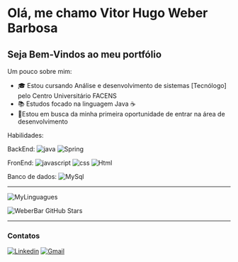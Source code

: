 # Olá, me chamo Vitor Hugo Weber Barbosa 
<h2>Seja Bem-Vindos ao meu portfólio</h2>

Um pouco sobre mim:

<ul>
    <li>🎓 Estou cursando Análise e desenvolvimento de sistemas [Tecnólogo] pelo Centro Universitário FACENS </li>
    <li>📚 Estudos focado na linguagem Java ☕</li>
    <li>🤗Estou em busca da minha primeira oportunidade de entrar na área de desenvolvimento</li>
</ul>

Habilidades:

BackEnd: 
![java](https://img.shields.io/badge/Java-ED8B00?style=for-the-badge&logo=openjdk&logoColor=white)
![Spring](https://img.shields.io/badge/spring-%236DB33F.svg?style=for-the-badge&logo=spring&logoColor=white)

FronEnd: 
![javascript](https://img.shields.io/badge/JavaScript-F7DF1E?style=for-the-badge&logo=javascript&logoColor=black)
![css](https://img.shields.io/badge/CSS3-1572B6?style=for-the-badge&logo=css3&logoColor=white)
![Html](https://img.shields.io/badge/HTML5-E34F26?style=for-the-badge&logo=html5&logoColor=white)

Banco de dados: 
![MySql](https://img.shields.io/badge/MySQL-00000F?style=for-the-badge&logo=mysql&logoColor=white)
<hr>




![MyLinguagues](https://github-readme-stats.vercel.app/api/top-langs/?username=WeberBar&theme=blue-green)


![WeberBar GitHub Stars](https://github-readme-stats.vercel.app/api?username=WeberBar&show_icons=true&theme=radical)
<hr>

<h3>Contatos</h3>

<a href="https://www.linkedin.com/in/vitor-weber-65703b270?lipi=urn%3Ali%3Apage%3Ad_flagship3_profile_view_base_contact_details%3BPkGPOliKTLukXr6hW6HxMg%3D%3D">![Linkedin](https://img.shields.io/badge/LinkedIn-0077B5?style=for-the-badge&logo=linkedin&logoColor=white)</a>
<a href="mailto:vitorweber490@gmail.com">![Gmail](https://img.shields.io/badge/Gmail-D14836?style=for-the-badge&logo=gmail&logoColor=white)</a>
